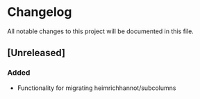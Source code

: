 # Changelog

All notable changes to this project will be documented in this file.

## [Unreleased]

### Added
- Functionality for migrating heimrichhannot/subcolumns
